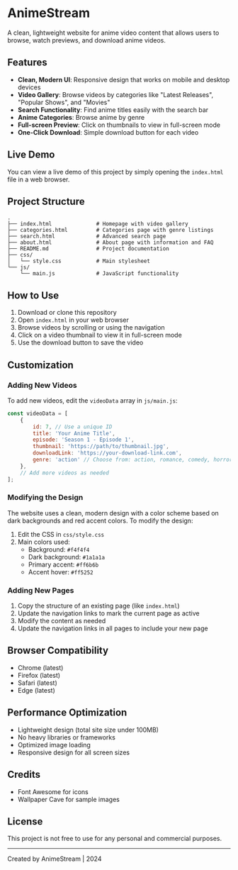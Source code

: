 # AnimeStream

A clean, lightweight website for anime video content that allows users to browse, watch previews, and download anime videos.

## Features

- **Clean, Modern UI**: Responsive design that works on mobile and desktop devices
- **Video Gallery**: Browse videos by categories like "Latest Releases", "Popular Shows", and "Movies"
- **Search Functionality**: Find anime titles easily with the search bar
- **Anime Categories**: Browse anime by genre
- **Full-screen Preview**: Click on thumbnails to view in full-screen mode
- **One-Click Download**: Simple download button for each video

## Live Demo

You can view a live demo of this project by simply opening the `index.html` file in a web browser.

## Project Structure

```
.
├── index.html              # Homepage with video gallery
├── categories.html         # Categories page with genre listings
├── search.html             # Advanced search page
├── about.html              # About page with information and FAQ
├── README.md               # Project documentation
├── css/
│   └── style.css           # Main stylesheet
└── js/
    └── main.js             # JavaScript functionality
```
## How to Use

1. Download or clone this repository
2. Open `index.html` in your web browser
3. Browse videos by scrolling or using the navigation
4. Click on a video thumbnail to view it in full-screen mode
5. Use the download button to save the video

## Customization

### Adding New Videos

To add new videos, edit the `videoData` array in `js/main.js`:

```javascript
const videoData = [
    {
        id: 7, // Use a unique ID
        title: 'Your Anime Title',
        episode: 'Season 1 - Episode 1',
        thumbnail: 'https://path/to/thumbnail.jpg',
        downloadLink: 'https://your-download-link.com',
        genre: 'action' // Choose from: action, romance, comedy, horror, fantasy, scifi
    },
    // Add more videos as needed
];
```

### Modifying the Design

The website uses a clean, modern design with a color scheme based on dark backgrounds and red accent colors. To modify the design:

1. Edit the CSS in `css/style.css`
2. Main colors used:
   - Background: `#f4f4f4`
   - Dark background: `#1a1a1a`
   - Primary accent: `#ff6b6b`
   - Accent hover: `#ff5252`

### Adding New Pages

1. Copy the structure of an existing page (like `index.html`)
2. Update the navigation links to mark the current page as active
3. Modify the content as needed
4. Update the navigation links in all pages to include your new page

## Browser Compatibility

- Chrome (latest)
- Firefox (latest)
- Safari (latest)
- Edge (latest)

## Performance Optimization

- Lightweight design (total site size under 100MB)
- No heavy libraries or frameworks
- Optimized image loading
- Responsive design for all screen sizes

## Credits

- Font Awesome for icons
- Wallpaper Cave for sample images

## License

This project is not free to use for any personal and commercial purposes.

---

Created by AnimeStream | 2024 
